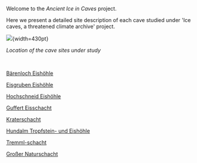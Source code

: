 Welcome to the _Ancient Ice in Caves_ project. 


Here we present a detailed site description of each cave studied under 'Ice caves, a threatened climate archive' project. 


![](https://tr1813.github.io/ancient-ice-in-austria/figures/alpes_sites_locations.png){width=430pt}

_Location of the cave sites under study_

&shy;


[Bärenloch Eishöhle](https://tr1813.github.io/ancient-ice-in-austria/descriptions/baerenloch.html)

[Eisgruben Eishöhle](https://tr1813.github.io/ancient-ice-in-austria/descriptions/eisgruben.html)

[Hochschneid Eishöhle](https://tr1813.github.io/ancient-ice-in-austria/descriptions/hochschneid.html)

[Guffert Eisschacht](https://tr1813.github.io/ancient-ice-in-austria/descriptions/guffert.html)

[Kraterschacht](https://tr1813.github.io/ancient-ice-in-austria/descriptions/hochschneid.html)

[Hundalm Tropfstein- und Eishöhle](https://tr1813.github.io/ancient-ice-in-austria/descriptions/hundalm.html)

[Tremml-schacht](https://tr1813.github.io/ancient-ice-in-austria/descriptions/tremml.html)

[Großer Naturschacht](https://tr1813.github.io/ancient-ice-in-austria/descriptions/grosser_naturschacht.html)

